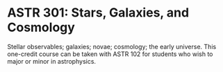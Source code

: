 # ASTR 301: Stars, Galaxies, and Cosmology

Stellar observables; galaxies; novae; cosmology; the early universe. This one-credit course can be taken with ASTR 102 for students who wish to major or minor in astrophysics.